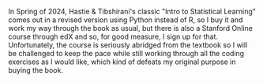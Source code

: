 In Spring of 2024, Hastie & Tibshirani's classic "Intro to Statistical Learning" comes out in a revised version using Python instead of R, so I buy it and work my way through the book as usual, but there is also a Stanford Online course through edX and so, for good measure, I sign up for that. Unfortunately, the course is seriously abridged from the textbook so I will be challenged to keep the pace while still working through all the coding exercises as I would like, which kind of defeats my original purpose in buying the book. 
